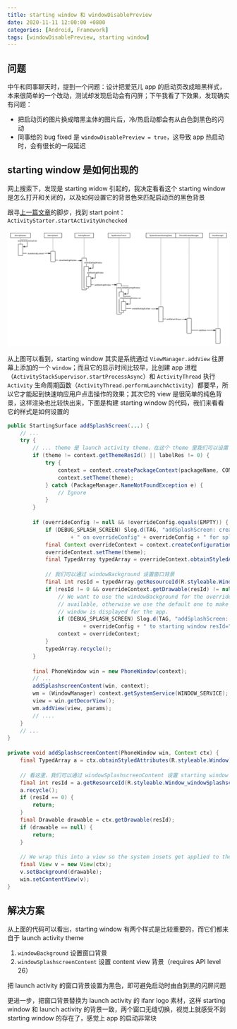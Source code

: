 ```yaml
---
title: starting window 和 windowDisablePreview
date: 2020-11-11 12:00:00 +0800
categories: [Android, Framework]
tags: [windowDisablePreview, starting window]
---
```


## 问题

中午和同事聊天时，提到一个问题：设计把爱范儿 app 的启动页改成暗黑样式，本来很简单的一个改动，测试却发现启动会有闪屏；下午我看了下效果，发现确实有问题：

- 把启动页的图片换成暗黑主体的图片后，冷/热启动都会有从白色到黑色的闪动
- 同事给的 bug fixed 是 `windowDisablePreview = true`，这导致 app 热启动时，会有很长的一段延迟

## starting window 是如何出现的

网上搜索下，发现是 starting widow 引起的，我决定看看这个 starting window 是怎么打开和关闭的，以及如何设置它的背景色来匹配启动页的黑色背景

跟寻[上一篇文章](/posts/launch-activity-sequence/)的脚步，找到 start point：`ActivityStarter.startActivityUnchecked`

![starting_window.jpg](/assets/2020-11-11-starting-window/starting_window.jpg)

从上图可以看到，starting window 其实是系统通过 `ViewManager.addView` 往屏幕上添加的一个 `window`；而且它的显示时间比较早，比创建 app 进程（`ActivityStackSupervisor.startProcessAsync`）和 `ActivityThread` 执行 `Activity` 生命周期函数（`ActivityThread.performLaunchActivity`）都要早，所以它才能起到快速响应用户点击操作的效果；其次它的 view 是很简单的纯色背景，这样渲染也比较快出来，下面是构建 starting window 的代码，我们来看看它的样式是如何设置的

```java
public StartingSurface addSplashScreen(...) {
    // ...
    try {
        // ... theme 是 launch activity theme，在这个 theme 里我们可以设置 starting window 样式
        if (theme != context.getThemeResId() || labelRes != 0) {
            try {
                context = context.createPackageContext(packageName, CONTEXT_RESTRICTED);
                context.setTheme(theme);
            } catch (PackageManager.NameNotFoundException e) {
                // Ignore
            }
        }

        if (overrideConfig != null && !overrideConfig.equals(EMPTY)) {
            if (DEBUG_SPLASH_SCREEN) Slog.d(TAG, "addSplashScreen: creating context based"
                    + " on overrideConfig" + overrideConfig + " for splash screen");
            final Context overrideContext = context.createConfigurationContext(overrideConfig);
            overrideContext.setTheme(theme);
            final TypedArray typedArray = overrideContext.obtainStyledAttributes(com.android.internal.R.styleable.Window);

            // 我们可以通过 windowBackground 设置窗口背景
            final int resId = typedArray.getResourceId(R.styleable.Window_windowBackground, 0);
            if (resId != 0 && overrideContext.getDrawable(resId) != null) {
                // We want to use the windowBackground for the override context if it is
                // available, otherwise we use the default one to make sure a themed starting
                // window is displayed for the app.
                if (DEBUG_SPLASH_SCREEN) Slog.d(TAG, "addSplashScreen: apply overrideConfig"
                        + overrideConfig + " to starting window resId=" + resId);
                context = overrideContext;
            }
            typedArray.recycle();
        }

        final PhoneWindow win = new PhoneWindow(context);
        // ...
        addSplashscreenContent(win, context);
        wm = (WindowManager) context.getSystemService(WINDOW_SERVICE);
        view = win.getDecorView();
        wm.addView(view, params);
        // ....
    }
    // ...
}

private void addSplashscreenContent(PhoneWindow win, Context ctx) {
    final TypedArray a = ctx.obtainStyledAttributes(R.styleable.Window);

    // 看这里，我们可以通过 windowSplashscreenContent 设置 starting window content view 背景
    final int resId = a.getResourceId(R.styleable.Window_windowSplashscreenContent, 0);
    a.recycle();
    if (resId == 0) {
        return;
    }
    final Drawable drawable = ctx.getDrawable(resId);
    if (drawable == null) {
        return;
    }

    // We wrap this into a view so the system insets get applied to the drawable.
    final View v = new View(ctx);
    v.setBackground(drawable);
    win.setContentView(v);
}
```

## 解决方案

从上面的代码可以看出，starting window 有两个样式是比较重要的，而它们都来自于 launch activity theme

1. `windowBackground` 设置窗口背景
2. `windowSplashscreenContent` 设置 content view 背景（requires API level 26）

把 launch activity 的窗口背景设置为黑色，即可避免启动时由白到黑的闪屏问题

更进一步，把窗口背景替换为 launch activity 的 ifanr logo 素材，这样 starting window 和 launch activity 的背景一致，两个窗口无缝切换，视觉上就感受不到 starting window 的存在了，感觉上 app 的启动非常块
